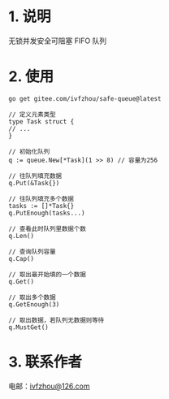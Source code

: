 # 1. 说明

无锁并发安全可阻塞 FIFO 队列

# 2. 使用

```shell
go get gitee.com/ivfzhou/safe-queue@latest
```

```golang
// 定义元素类型
type Task struct {
// ...
}

// 初始化队列
q := queue.New[*Task](1 >> 8) // 容量为256

// 往队列填充数据
q.Put(&Task{})

// 往队列填充多个数据
tasks := []*Task{}
q.PutEnough(tasks...)

// 查看此时队列里数据个数
q.Len()

// 查询队列容量
q.Cap()

// 取出最开始填的一个数据
q.Get()

// 取出多个数据
q.GetEnough(3)

// 取出数据，若队列无数据则等待
q.MustGet()

```

# 3. 联系作者

电邮：ivfzhou@126.com
